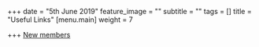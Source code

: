 +++
date = "5th June 2019"
feature_image = ""
subtitle = ""
tags = []
title = "Useful Links"
[menu.main]
weight = 7

+++
[New members](https://members.scouts.org.uk/documents/GDPR/Forms/VO%20Adult%20Information%20Form%20Jan2019_Print%20Friendly%20-%20final.pdf)